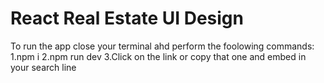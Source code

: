 # React Real Estate UI Design
To run the app close your terminal ahd perform the foolowing commands:
1.npm i
2.npm run dev
3.Click on the link or copy that one and embed in your search line
